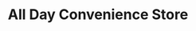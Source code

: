 ---
title: "All Day Convenience Store"
url: /mandaluyong/all-day-convenience-store/
shop: convenience
---